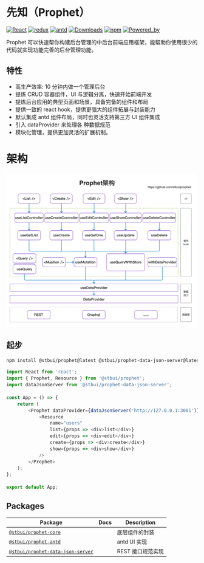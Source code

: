 # 先知（Prophet）

[![React](https://img.shields.io/badge/react-16.10.2-brightgreen.svg?style=square)](https://github.com/facebook/react)
[![redux](https://img.shields.io/badge/redux-4.0.4-brightgreen.svg?style=square)](https://github.com/facebook/react)
[![antd](https://img.shields.io/badge/antd-3.23.6-brightgreen.svg?style=square)](https://github.com/facebook/react)
[![Downloads](https://img.shields.io/npm/dm/@stbui/prophet.svg)](https://npmcharts.com/compare/@stbui/prophet?minimal=true)
[![npm](https://img.shields.io/badge/npm-1.1.0-green.svg?style=flat)](https://github.com/stbui/prophet)
[![Powered_by](https://img.shields.io/badge/Powered_by-stbui-green.svg?style=flat)](https://github.com/stbui/prophet)

Prophet 可以快速帮你构建后台管理的中后台前端应用框架，能帮助你使用很少的代码就实现功能完善的后台管理功能。

## 特性

-   高生产效率: 10 分钟内做一个管理后台
-   提炼 CRUD 容器组件，UI 与逻辑分离，快速开始前端开发
-   提炼后台应用的典型页面和场景，具备完备的组件和布局
-   提供一致的 react hook，提供更强大的组件拓展与封装能力
-   默认集成 antd 组件布局，同时也灵活支持第三方 UI 组件集成
-   引入 dataProvider 来处理各 种数据规范
-   模块化管理，提供更加灵活的扩展机制。

# 架构

![架构](docs/prophet.png)

## 起步

```bash
npm install @stbui/prophet@latest @stbui/prophet-data-json-server@latest
```

```js
import React from 'react';
import { Prophet, Resource } from '@stbui/prophet';
import dataJsonServer from '@stbui/prophet-data-json-server';

const App = () => {
    return (
        <Prophet dataProvider={dataJsonServer('http://127.0.0.1:3001')}>
            <Resource
                name="users"
                list={props => <div>list</div>}
                edit={props => <div>edit</div>}
                create={props => <div>create</div>}
                show={props => <div>show</div>}
            />
        </Prophet>
    );
};

export default App;
```

## Packages

| Package                                                         | Docs | Description       |
| --------------------------------------------------------------- | ---- | ----------------- |
| [`@stbui/prophet-core`](/packages/core)                         |      | 底层组件的封装    |
| [`@stbui/prophet-antd`](/packages/antd)                         |      | antd UI 实现      |
| [`@stbui/prophet-data-json-server`](/packages/data-json-server) |      | REST 接口规范实现 |
